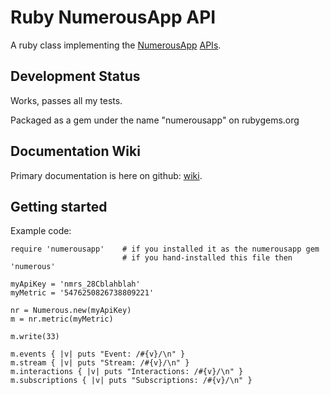 # Ruby NumerousApp API

A ruby class implementing the [NumerousApp](http://www.numerousapp.com) [APIs](http://docs.numerous.apiary.io).

## Development Status

Works, passes all my tests. 

Packaged as a gem under the name "numerousapp" on rubygems.org

## Documentation Wiki

Primary documentation is here on github: [wiki](https://github.com/outofmbufs/numeruby/wiki).

## Getting started

Example code:

```
require 'numerousapp'    # if you installed it as the numerousapp gem
                         # if you hand-installed this file then 'numerous'

myApiKey = 'nmrs_28Cblahblah'
myMetric = '5476250826738809221'

nr = Numerous.new(myApiKey)
m = nr.metric(myMetric)

m.write(33)

m.events { |v| puts "Event: /#{v}/\n" }
m.stream { |v| puts "Stream: /#{v}/\n" }
m.interactions { |v| puts "Interactions: /#{v}/\n" }
m.subscriptions { |v| puts "Subscriptions: /#{v}/\n" }

```

